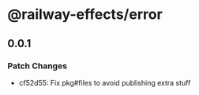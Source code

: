 # @railway-effects/error

## 0.0.1

### Patch Changes

- cf52d55: Fix pkg#files to avoid publishing extra stuff
